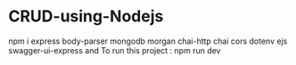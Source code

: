 # CRUD-using-Nodejs
npm i express body-parser mongodb morgan chai-http chai cors dotenv ejs swagger-ui-express and
To run this project : npm run dev
